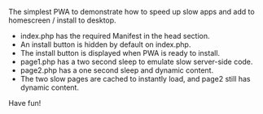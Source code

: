 The simplest PWA to demonstrate how to speed up slow apps and add to homescreen / install to desktop.

+ index.php has the required Manifest in the head section.
+ An install button is hidden by default on index.php.
+ The install button is displayed when PWA is ready to install.
+ page1.php has a two second sleep to emulate slow server-side code.
+ page2.php has a one second sleep and dynamic content.
+ The two slow pages are cached to instantly load, and page2 still has dynamic content.

Have fun!